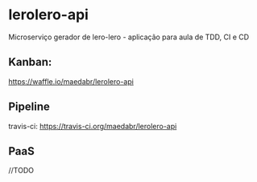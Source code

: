 # lerolero-api
Microserviço gerador de lero-lero - aplicação para aula de TDD, CI e CD

## Kanban:
https://waffle.io/maedabr/lerolero-api

## Pipeline
travis-ci: https://travis-ci.org/maedabr/lerolero-api

## PaaS
//TODO
